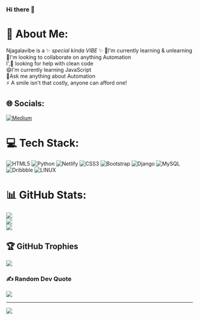 ### Hi there 👋
# 💫 About Me:
Njagalavibe is a ✨ _special kinda VIBE_ ✨ 
🔭I'm currently learning & unlearning<br>👯I'm looking to collaborate on anything Automation<br>I',🤔 looking for help with clean code<br> 😄I'm currently learning JavaScript<br>💬Ask me anything about Automation<br>⚡ A smile isn't that costly, anyone can afford one!<br>


## 🌐 Socials:
[![Medium](https://img.shields.io/badge/Medium-12100E?logo=medium&logoColor=white)](https://medium.com/@Njagalavibe) 

# 💻 Tech Stack:
![HTML5](https://img.shields.io/badge/html5-%23E34F26.svg?style=flat&logo=html5&logoColor=white) ![Python](https://img.shields.io/badge/python-3670A0?style=flat&logo=python&logoColor=ffdd54) ![Netlify](https://img.shields.io/badge/netlify-%23000000.svg?style=flat&logo=netlify&logoColor=#00C7B7) ![CSS3](https://img.shields.io/badge/css3-%231572B6.svg?style=flat&logo=css3&logoColor=white) ![Bootstrap](https://img.shields.io/badge/bootstrap-%23563D7C.svg?style=flat&logo=bootstrap&logoColor=white) ![Django](https://img.shields.io/badge/django-%23092E20.svg?style=flat&logo=django&logoColor=white) ![MySQL](https://img.shields.io/badge/mysql-%2300f.svg?style=flat&logo=mysql&logoColor=white) ![Dribbble](https://img.shields.io/badge/Dribbble-EA4C89?style=flat&logo=dribbble&logoColor=white) ![LINUX](https://img.shields.io/badge/Linux-FCC624?style=flat&logo=linux&logoColor=black)
# 📊 GitHub Stats:
![](https://github-readme-stats.vercel.app/api?username=njagalavibe&theme=vue-dark&hide_border=false&include_all_commits=true&count_private=true)<br/>
![](https://github-readme-streak-stats.herokuapp.com/?user=njagalavibe&theme=vue-dark&hide_border=false)<br/>
![](https://github-readme-stats.vercel.app/api/top-langs/?username=njagalavibe&theme=vue-dark&hide_border=false&include_all_commits=true&count_private=true&layout=compact)

## 🏆 GitHub Trophies
![](https://github-profile-trophy.vercel.app/?username=njagalavibe&theme=radical&no-frame=false&no-bg=true&margin-w=4)

### ✍️ Random Dev Quote
![](https://quotes-github-readme.vercel.app/api?type=horizontal&theme=radical)

---
[![](https://visitcount.itsvg.in/api?id=njagalavibe&icon=0&color=0)](https://visitcount.itsvg.in)

<!-- Proudly created with GPRM ( https://gprm.itsvg.in ) -->
